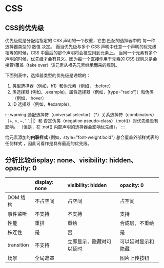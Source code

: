 # CSS

## CSS的优先级
优先级就是分配给指定的 CSS 声明的一个权重，它由 匹配的选择器中的 每一种选择器类型的 数值 决定。
而当优先级与多个 CSS 声明中任意一个声明的优先级相等的时候，CSS 中最后的那个声明将会被应用到元素上。
当同一个元素有多个声明的时候，优先级才会有意义。因为每一个直接作用于元素的 CSS 规则总是会接管/覆盖（take over）该元素从祖先元素继承而来的规则。

下面列表中，选择器类型的优先级是递增的：
1. 类型选择器（例如，h1）和伪元素（例如，::before）
2. 类选择器 (例如，.example)，属性选择器（例如，[type="radio"]）和伪类（例如，:hover）
3. ID 选择器（例如，#example）。

::: warning
通配选择符（universal selector）（*）关系选择符（combinators）（+, >, ~, ' ', ||）和 否定伪类（negation pseudo-class）（:not()）对优先级没有影响。
（但是，在 :not() 内部声明的选择器会影响优先级）。
:::

给元素添加的**内联样式** (例如，style="font-weight:bold") 总会覆盖外部样式表的任何样式 ，因此可看作是具有最高的优先级。


## 分析比较display: none、visibility: hidden、opacity: 0
|           | display: none | visibility: hidden | opacity: 0       |
| :-------- | :------------ | :----------------- | :--------------- |
| DOM 结构   | 不占空间       | 占空间             | 占空间          |
| 事件监听   | 不支持          | 不支持              | 支持             |
| 性能       | 重排          | 重绘                 | 合成层，不重绘     |
| 株连性      | 是           | 否                   | 是              |
| transition | 不支持        | 立即显示，隐藏时可以延时 | 可以延时显示和隐藏 |
| 场景       |  全局遮罩      |                     | 图片上传按钮      |
